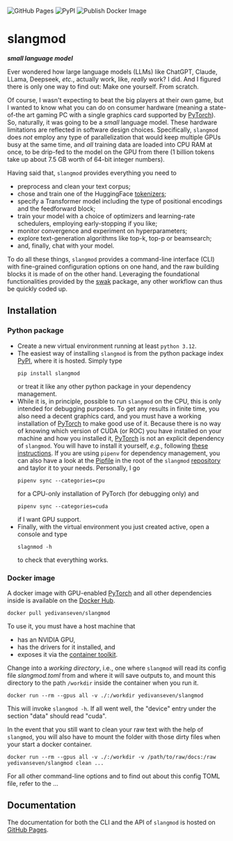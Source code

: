 ![GitHub Pages](https://github.com/yedivanseven/slangmod/actions/workflows/publish-documentation.yml/badge.svg)
![PyPI](https://github.com/yedivanseven/slangmod/actions/workflows/publish-package.yml/badge.svg)
![Publish Docker Image](https://github.com/yedivanseven/slangmod/actions/workflows/publish-docker.yml/badge.svg)

# slangmod
_**small language model**_

Ever wondered how large language models (LLMs) like ChatGPT, Claude,
LLama, Deepseek, _etc._, actually work, like, _really_ work? I did. And I
figured there is only one way to find out: Make one yourself. From scratch.

Of course, I wasn't expecting to beat the big players at their own game,
but I wanted to know what you can do on consumer hardware (meaning a
state-of-the art gaming PC with a single graphics card supported by
[PyTorch](https://pytorch.org/)). So, naturally, it was going to be a *small*
language model. These hardware limitations are reflected in software
design choices. Specifically, `slangmod` does *not* employ any type of
parallelization that would keep multiple GPUs busy at the same time, and *all*
training data are loaded into CPU RAM at once, to be drip-fed to the model
on the GPU from there (1 billion tokens take up about 7.5 GB worth of 64-bit
integer numbers).

Having said that, `slangmod` provides everything you need to
- preprocess and clean your text corpus;
- chose and train one of the HuggingFace
  [tokenizers](https://huggingface.co/docs/tokenizers/index);
- specify a Transformer model including the type of positional encodings
  and the feedforward block;
- train your model with a choice of optimizers and learning-rate schedulers,
  employing early-stopping if you like;
- monitor convergence and experiment on hyperparameters;
- explore text-generation algorithms like top-k, top-p or beamsearch;
- and, finally, chat with your model.

To do all these things, `slangmod` provides a command-line interface (CLI)
with fine-grained configuration options on one hand, and the raw building
blocks it is made of on the other hand. Leveraging the foundational
functionalities provided by the [swak](https://github.com/yedivanseven/swak) package, any other workflow
can thus be quickly coded up.


## Installation
### Python package
* Create a new virtual environment running at least `python 3.12`.
* The easiest way of installing `slangmod` is from the python package index
[PyPI](https://pypi.org/project/slangmod/), where it is hosted. Simply type
  ```shell
  pip install slangmod
  ```
  or treat it like any other python package in your dependency management.
* While it is, in principle, possible to run `slangmod` on the CPU, this is
  only intended for debugging purposes. To get any results in finite time, you 
  also need a decent graphics card, and you must have a working installation
  of [PyTorch](https://pytorch.org/) to make good use of it. Because there is
  no way of knowing which version of CUDA (or ROC) you have installed on your
  machine and how you installed it, [PyTorch](https://pytorch.org/) is not an
  explicit dependency of `slangmod`. You will have to install it yourself,
  _e.g._, following [these instructions](https://pytorch.org/get-started/locally/).
  If you are using `pipenv` for dependency management, you can also have a
  look at the [Pipfile](https://github.com/yedivanseven/slangmod/blob/main/Pipfile) in the root of the `slangmod` [repository](https://github.com/yedivanseven/slangmod)
  and taylor it to your needs. Personally, I go
  ```shell
  pipenv sync --categories=cpu
  ```
  for a CPU-only installation of PyTorch (for debugging only) and
  ```shell
  pipenv sync --categories=cuda
  ```
  if I want GPU support.
* Finally, with the virtual environment you just created active, open a console
  and type
  ```shell
  slagnmod -h
  ```
  to check that everything works.


### Docker image
A docker image with GPU-enabled [PyTorch](https://pytorch.org/) and all other
dependencies inside is available on the [Docker Hub](https://hub.docker.com/r/yedivanseven/slangmod).
```shell
docker pull yedivanseven/slangmod
```
To use it, you must have a host machine that
* has an NVIDIA GPU,
* has the drivers for it installed, and
* exposes it via the [container toolkit](https://docs.nvidia.com/datacenter/cloud-native/container-toolkit/latest/).

Change into a *working directory*, i.e., one where `slangmod` will read its
config file *slangmod.toml* from and where it will save outputs to, and mount
this directory to the path `/workdir` inside the container when you run it.
```shell
docker run --rm --gpus all -v ./:/workdir yedivanseven/slangmod
```
This will invoke `slangmod -h`. If all went well, the "device" entry under
the section "data" should read "cuda".

In the event that you still want to clean your raw text with the help of
`slangmod`, you will also have to mount the folder with those dirty files
when your start a docker container.
```shell
docker run --rm --gpus all -v ./:/workdir -v /path/to/raw/docs:/raw yedivanseven/slangmod clean ...
```

For all other command-line options and to find out about this config TOML file,
refer to the ...


## Documentation
The documentation for both the CLI and the API of `slangmod` is hosted
on [GitHub Pages](https://yedivanseven.github.io/slangmod/).
